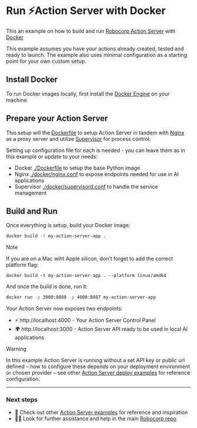 # Run ⚡️Action Server with Docker

This an example on how to build and run [Robocorp Action Server](https://github.com/robocorp/robo/tree/master/action_server/docs#readme) with [Docker](https://www.docker.com/)

This example assumes you have your actions already created, tested and ready to launch. The example also uses minimal configuration as a starting point for your own custom setup.

## Install Docker

To run Docker images locally, first install the [Docker Engine](https://docs.docker.com/engine/install/) on your machine.

## Prepare your Action Server

This setup will the [Dockerfile](./Dockerfile) to setup Action Server in tandem with [Nginx](https://www.nginx.com) as a proxy server and utilize [Supervisor](https://supervisord.org/) for process control.

Setting up configuration file for each is needed - you can leave them as in this example or update to your needs:

- Docker [./Dockerfile](./docker/Dockerfile) to setup the base Python image
- Nginx [./docker/nginx.conf](./docker/nginx.conf) to expose endpoints needed for use in AI applications
- Supervisor [./docker/supervisord.conf](./docker/supervisord.conf) to handle the service management

## Build and Run

Once everything is setup, build your Docker image:

```sh
docker build -t my-action-server-app .
```

> [!NOTE]
> If you are on a Mac wiht Apple silicon, don't forget to add the correct platform flag:
>
> `docker build -t my-action-server-app . --platform linux/amd64`

And once the build is done, run it:

```sh
docker run -p 3000:8080 -p 4000:8087 my-action-server-app
```

Your Action Server now exposes two endpoints:

- ⚡️ http://localhost:4000 - Your Action Server Control Panel
- 🌍 http://localhost:3000 - Action Server API ready to be used in local AI applications

> [!WARNING]
> In this example Action Server is running without a set API key or public url defined – how to configure these depends on your deployment environment or chosen provider – see other [Action Server deploy examples](https://github.com/robocorp/actions-cookbook) for reference configuration.

---

### Next steps

- 🌟 Check out other [Action Server examples](https://github.com/robocorp/actions-cookbook) for reference and inspiration
- 🙋‍♂️ Look for further assistance and help in the main [Robocorp repo](https://github.com/robocorp/robocorp)

